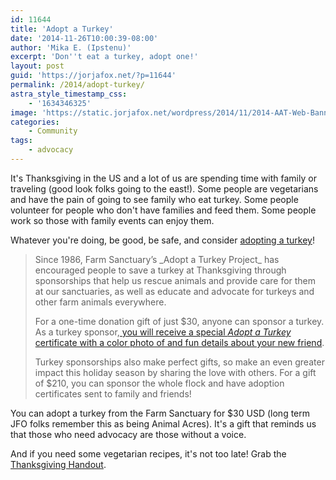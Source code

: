 ```yaml
---
id: 11644
title: 'Adopt a Turkey'
date: '2014-11-26T10:00:39-08:00'
author: 'Mika E. (Ipstenu)'
excerpt: 'Don''t eat a turkey, adopt one!'
layout: post
guid: 'https://jorjafox.net/?p=11644'
permalink: /2014/adopt-turkey/
astra_style_timestamp_css:
    - '1634346325'
image: 'https://static.jorjafox.net/wordpress/2014/11/2014-AAT-Web-Banner-980x248.jpg'
categories:
    - Community
tags:
    - advocacy
---
```


It's Thanksgiving in the US and a lot of us are spending time with family or traveling (good look folks going to the east!). Some people are vegetarians and have the pain of going to see family who eat turkey. Some people volunteer for people who don't have families and feed them. Some people work so those with family events can enjoy them.

Whatever you're doing, be good, be safe, and consider <a href="http://www.farmsanctuary.org/giving/adopt-a-turkey/">adopting a turkey</a>!
<blockquote>Since 1986, Farm Sanctuary’s _Adopt a Turkey Project_ has encouraged people to save a turkey at Thanksgiving through sponsorships that help us rescue animals and provide care for them at our sanctuaries, as well as educate and advocate for turkeys and other farm animals everywhere.

For a one-time donation gift of just $30, anyone can sponsor a turkey. As a turkey sponsor,<a href="http://action.farmsanctuary.org/site/Donation2?df_id=12520&amp;12520.donation=form1" target="_blank"> you will receive a special _Adopt a Turkey_ certificate with a color photo of and fun details about your new friend</a>.

Turkey sponsorships also make perfect gifts, so make an even greater impact this holiday season by sharing the love with others. For a gift of $210, you can sponsor the whole flock and have adoption certificates sent to family and friends!</blockquote>
You can adopt a turkey from the Farm Sanctuary for $30 USD (long term JFO folks remember this as being Animal Acres). It's a gift that reminds us that those who need advocacy are those without a voice.

And if you need some vegetarian recipes, it's not too late! Grab the <a href="http://www.farmsanctuary.org/wp-content/uploads/2014/11/Thanksgiving-Handout-v3.pdf">Thanksgiving Handout</a>.
